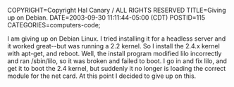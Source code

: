 COPYRIGHT=Copyright Hal Canary / ALL RIGHTS RESERVED
TITLE=Giving up on Debian.
DATE=2003-09-30 11:11:44-05:00 (CDT)
POSTID=115
CATEGORIES=computers-code;

I am giving up on Debian Linux. I tried installing it for a headless server and it worked great--but was running a 2.2 kernel. So I install the 2.4.x kernel with apt-get, and reboot. Well, the install program modified lilo incorrectly and ran /sbin/lilo, so it was broken and failed to boot. I go in and fix lilo, and get it to boot the 2.4 kernel, but suddenly it no longer is loading the correct module for the net card. At this point I decided to give up on this.
